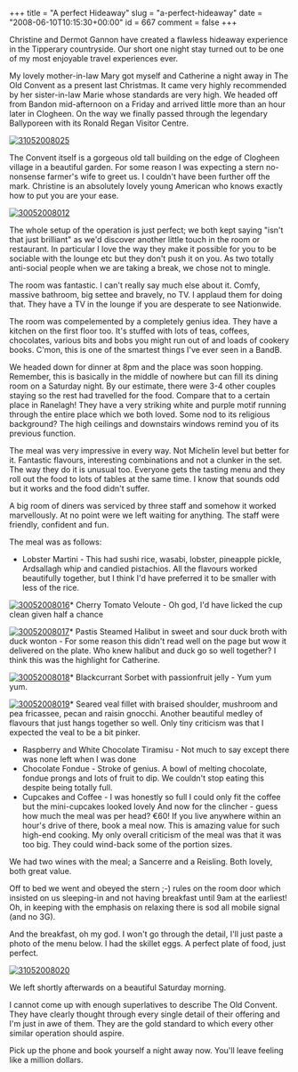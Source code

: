 +++
title = "A perfect Hideaway"
slug = "a-perfect-hideaway"
date = "2008-06-10T10:15:30+00:00"
id = 667
comment = false
+++

Christine and Dermot Gannon have created a flawless hideaway experience in the Tipperary countryside. Our short one night stay turned out to be one of my most enjoyable travel experiences ever.

My lovely mother-in-law Mary got myself and Catherine a night away in The Old Convent as a present last Christmas. It came very highly recommended by her sister-in-law Marie whose standards are very high. We headed off from Bandon mid-afternoon on a Friday and arrived little more than an hour later in Clogheen. On the way we finally passed through the legendary Ballyporeen with its Ronald Regan Visitor Centre.

[![31052008025](/images/flickr/2024_download/2540910131_176a04b0ee.jpg)](http://www.flickr.com/photos/bandon1/2540910131/ "31052008025 by bandon1, on Flickr")

The Convent itself is a gorgeous old tall building on the edge of Clogheen village in a beautiful garden. For some reason I was expecting a stern no-nonsense farmer's wife to greet us. I couldn't have been further off the mark. Christine is an absolutely lovely young American who knows exactly how to put you are your ease.

[![30052008012](/images/flickr/2024_download/2541690260_dfca0127fc.jpg)](http://www.flickr.com/photos/bandon1/2541690260/ "30052008012 by bandon1, on Flickr")

The whole setup of the operation is just perfect; we both kept saying "isn't that just brilliant" as we'd discover another little touch in the room or restaurant. In particular I love the way they make it possible for you to be sociable with the lounge etc but they don't push it on you. As two totally anti-social people when we are taking a break, we chose not to mingle.

The room was fantastic. I can't really say much else about it. Comfy, massive bathroom, big settee and bravely, no TV. I applaud them for doing that. They have a TV in the lounge if you are desperate to see Nationwide.

The room was compelemented by a completely genius idea. They have a kitchen on the first floor too. It's stuffed with lots of teas, coffees, chocolates, various bits and bobs you might run out of and loads of cookery books. C'mon, this is one of the smartest things I've ever seen in a BandB.

We headed down for dinner at 8pm and the place was soon hopping. Remember, this is basically in the middle of nowhere but can fill its dining room on a Saturday night. By our estimate, there were 3-4 other couples staying so the rest had travelled for the food. Compare that to a certain place in Ranelagh! They have a very striking white and purple motif running through the entire place which we both loved. Some nod to its religious background? The high ceilings and downstairs windows remind you of its previous function.

The meal was very impressive in every way. Not Michelin level but better for it. Fantastic flavours, interesting combinations and not a clunker in the set. The way they do it is unusual too. Everyone gets the tasting menu and they roll out the food to lots of tables at the same time. I know that sounds odd but it works and the food didn't suffer.

A big room of diners was serviced by three staff and somehow it worked marvellously. At no point were we left waiting for anything. The staff were friendly, confident and fun.

The meal was as follows:

*   Lobster Martini - This had sushi rice, wasabi, lobster, pineapple pickle, Ardsallagh whip and candied pistachios. All the flavours worked beautifully together, but I think I'd have preferred it to be smaller with less of the rice.

[![30052008016](/images/flickr/2024_download/2541694708_32867637aa.jpg)](http://www.flickr.com/photos/bandon1/2541694708/ "30052008016 by bandon1, on Flickr")*   Cherry Tomato Veloute - Oh god, I'd have licked the cup clean given half a chance

[![30052008017](/images/flickr/2024_download/2541696766_060e068000.jpg)](http://www.flickr.com/photos/bandon1/2541696766/ "30052008017 by bandon1, on Flickr")*   Pastis Steamed Halibut in sweet and sour duck broth with duck wonton - For some reason this didn't read well on the page but wow it delivered on the plate. Who knew halibut and duck go so well together? I think this was the highlight for Catherine.

[![30052008018](/images/flickr/2024_download/2541700452_39a0aa7dbb.jpg)](http://www.flickr.com/photos/bandon1/2541700452/ "30052008018 by bandon1, on Flickr")*   Blackcurrant Sorbet with passionfruit jelly - Yum yum yum.

[![30052008019](/images/flickr/2024_download/2541704576_a316cc87eb.jpg)](http://www.flickr.com/photos/bandon1/2541704576/ "30052008019 by bandon1, on Flickr")*   Seared veal fillet with braised shoulder, mushroom and pea fricassee, pecan and raisin gnocchi. Another beautiful medley of flavours that just hangs together so well. Only tiny criticism was that I expected the veal to be a bit pinker.
*   Raspberry and White Chocolate Tiramisu - Not much to say except there was none left when I was done
*   Chocolate Fondue  - Stroke of genius. A bowl of melting chocolate, fondue prongs and lots of fruit to dip. We couldn't stop eating this despite being totally full.
*   Cupcakes and Coffee - I was honestly so full I could only fit the coffee but the mini-cupcakes looked lovely
And now for the clincher - guess how much the meal was per head? €60! If you live anywhere within an hour's drive of there, book a meal now. This is amazing value for such high-end cooking. My only overall criticism of the meal was that it was too big. They could wind-back some of the portion sizes.

We had two wines with the meal; a Sancerre and a Reisling. Both lovely, both great value.

Off to bed we went and obeyed the stern ;-) rules on the room door which insisted on us sleeping-in and not having breakfast until 9am at the earliest! Oh, in keeping with the emphasis on relaxing there is sod all mobile signal (and no 3G).

And the breakfast, oh my god. I won't go through the detail, I'll just paste a photo of the menu below. I had the skillet eggs. A perfect plate of food, just perfect.

[![31052008020](/images/flickr/2024_download/2540887767_af29730e73.jpg)](http://www.flickr.com/photos/bandon1/2540887767/ "31052008020 by bandon1, on Flickr")

We left shortly afterwards on a beautiful Saturday morning.

I cannot come up with enough superlatives to describe The Old Convent. They have clearly thought through every single detail of their offering and I'm just in awe of them. They are the gold standard to which every other similar operation should aspire.

Pick up the phone and book yourself a night away now. You'll leave feeling like a million dollars.
